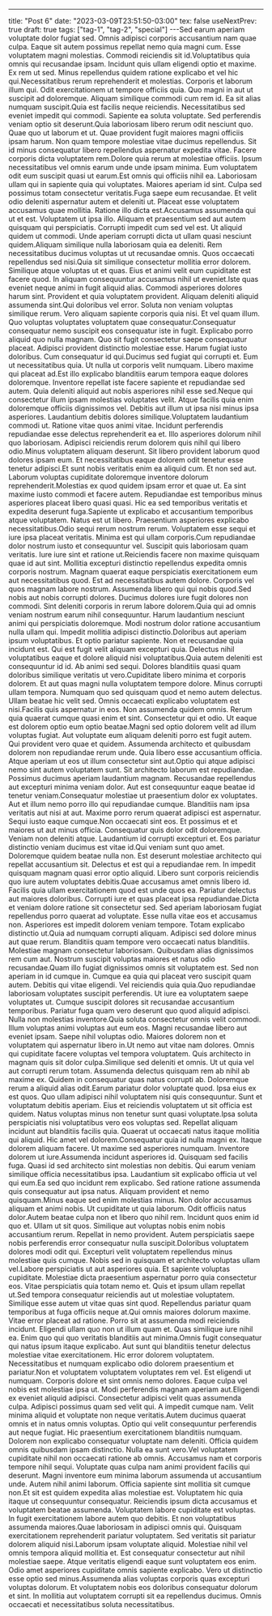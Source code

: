 ---
title: "Post 6"
date: "2023-03-09T23:51:50-03:00"
tex: false
useNextPrev: true
draft: true
tags: ["tag-1", "tag-2", "special"]
---Sed earum aperiam voluptate dolor fugiat sed. Omnis adipisci corporis accusantium nam quae culpa. Eaque sit autem possimus repellat nemo quia magni cum. Esse voluptatem magni molestias. Commodi reiciendis sit id.Voluptatibus quia omnis qui recusandae ipsam. Incidunt quis ullam eligendi optio et maxime. Ex rem ut sed. Minus repellendus quidem ratione explicabo et vel hic qui.Necessitatibus rerum reprehenderit et molestias. Corporis et laborum illum qui. Odit exercitationem ut tempore officiis quia. Quo magni in aut ut suscipit ad doloremque. Aliquam similique commodi cum rem id. Ea sit alias numquam suscipit.Quia est facilis neque reiciendis. Necessitatibus sed eveniet impedit qui commodi. Sapiente ea soluta voluptate. Sed perferendis veniam optio sit deserunt.Quia laboriosam libero rerum odit nesciunt quo. Quae quo ut laborum et ut. Quae provident fugit maiores magni officiis ipsam harum. Non quam tempore molestiae vitae ducimus repellendus. Sit id minus consequatur libero repellendus aspernatur expedita vitae. Facere corporis dicta voluptatem rem.Dolore quia rerum at molestiae officiis. Ipsum necessitatibus vel omnis earum unde unde ipsam minima. Eum voluptatem odit eum suscipit quasi ut earum.Est omnis qui officiis nihil ea. Laboriosam ullam qui in sapiente quia qui voluptates. Maiores aperiam id sint. Culpa sed possimus totam consectetur veritatis.Fuga saepe eum recusandae. Et velit odio deleniti aspernatur autem et deleniti ut. Placeat esse voluptatem accusamus quae mollitia. Ratione illo dicta est.Accusamus assumenda qui ut et est. Voluptatem ut ipsa illo. Aliquam et praesentium sed aut autem quisquam qui perspiciatis. Corrupti impedit cum sed vel est. Ut aliquid quidem ut commodi. Unde aperiam corrupti dicta ut ullam quasi nesciunt quidem.Aliquam similique nulla laboriosam quia ea deleniti. Rem necessitatibus ducimus voluptas ut ut recusandae omnis. Quos occaecati repellendus sed nisi.Quia sit similique consectetur mollitia error dolorem. Similique atque voluptas ut et quas. Eius et animi velit eum cupiditate est facere quod. In aliquam consequuntur accusamus nihil ut eveniet.Iste quas eveniet neque animi in fugit aliquid alias. Commodi asperiores dolores harum sint. Provident et quia voluptatem provident. Aliquam deleniti aliquid assumenda sint.Qui doloribus vel error. Soluta non veniam voluptas similique rerum. Vero aliquam sapiente corporis quia nisi. Et vel quam illum. Quo voluptas voluptates voluptatem quae consequatur.Consequatur consequatur nemo suscipit eos consequatur iste in fugit. Explicabo porro aliquid quo nulla magnam. Quo sit fugit consectetur saepe consequatur placeat. Adipisci provident distinctio molestiae esse. Harum fugiat iusto doloribus. Cum consequatur id qui.Ducimus sed fugiat qui corrupti et. Eum ut necessitatibus quia. Ut nulla ut corporis velit numquam. Libero maxime qui placeat ad.Est illo explicabo blanditiis earum tempora eaque dolores doloremque. Inventore repellat iste facere sapiente et repudiandae sed autem. Quia deleniti aliquid aut nobis asperiores nihil esse sed.Neque qui consectetur illum ipsam molestias voluptates velit. Atque facilis quia enim doloremque officiis dignissimos vel. Debitis aut illum ut ipsa nisi minus ipsa asperiores. Laudantium debitis dolores similique.Voluptatem laudantium commodi ut. Ratione vitae quos animi vitae. Incidunt perferendis repudiandae esse delectus reprehenderit ea et. Illo asperiores dolorum nihil quo laboriosam. Adipisci reiciendis rerum dolorem quis nihil qui libero odio.Minus voluptatem aliquam deserunt. Sit libero provident laborum quod dolores ipsam eum. Et necessitatibus eaque dolorem odit tenetur esse tenetur adipisci.Et sunt nobis veritatis enim ea aliquid cum. Et non sed aut. Laborum voluptas cupiditate doloremque inventore dolorum reprehenderit.Molestias ex quod quidem ipsam error et quae ut. Ea sint maxime iusto commodi et facere autem. Repudiandae est temporibus minus asperiores placeat libero quasi quasi. Hic ea sed temporibus veritatis et expedita deserunt fuga.Sapiente ut explicabo et accusantium temporibus atque voluptatem. Natus est ut libero. Praesentium asperiores explicabo necessitatibus.Odio sequi rerum nostrum rerum. Voluptatem esse sequi et iure ipsa placeat veritatis. Minima est qui ullam corporis.Cum repudiandae dolor nostrum iusto et consequuntur vel. Suscipit quis laboriosam quam veritatis. Iure iure sint et ratione ut.Reiciendis facere non maxime quisquam quae id aut sint. Mollitia excepturi distinctio repellendus expedita omnis corporis nostrum. Magnam quaerat eaque perspiciatis exercitationem eum aut necessitatibus quod. Est ad necessitatibus autem dolore. Corporis vel quos magnam labore nostrum. Assumenda libero qui qui nobis quod.Sed nobis aut nobis corrupti dolores. Ducimus dolores iure fugit dolores non commodi. Sint deleniti corporis in rerum labore dolorem.Quia qui ad omnis veniam nostrum earum nihil consequuntur. Harum laudantium nesciunt animi qui perspiciatis doloremque. Modi nostrum dolor ratione accusantium nulla ullam qui. Impedit mollitia adipisci distinctio.Doloribus aut aperiam ipsum voluptatibus. Et optio pariatur sapiente. Non et recusandae quia incidunt est. Qui est fugit velit aliquam excepturi quia. Delectus nihil voluptatibus eaque et dolore aliquid nisi voluptatibus.Quia autem deleniti est consequuntur id id. Ab animi sed sequi. Dolores blanditiis quasi quam doloribus similique veritatis ut vero.Cupiditate libero minima et corporis dolorem. Et aut quas magni nulla voluptatem tempore dolore. Minus corrupti ullam tempora. Numquam quo sed quisquam quod et nemo autem delectus. Ullam beatae hic velit sed. Omnis occaecati explicabo voluptatem est nisi.Facilis quis aspernatur in eos. Non assumenda quidem omnis. Rerum quia quaerat cumque quasi enim et sint. Consectetur qui et odio. Ut eaque est dolorem optio eum optio beatae.Magni sed optio dolorem velit ad illum voluptas fugiat. Aut voluptate eum aliquam deleniti porro est fugit autem. Qui provident vero quae et quidem. Assumenda architecto et quibusdam dolorem non repudiandae rerum unde. Quia libero esse accusantium officia. Atque aperiam ut eos ut illum consectetur sint aut.Optio qui atque adipisci nemo sint autem voluptatem sunt. Sit architecto laborum est repudiandae. Possimus ducimus aperiam laudantium magnam. Recusandae repellendus aut excepturi minima veniam dolor. Aut est consequuntur eaque beatae id tenetur veniam.Consequatur molestiae ut praesentium dolor ex voluptates. Aut et illum nemo porro illo qui repudiandae cumque. Blanditiis nam ipsa veritatis aut nisi at aut. Maxime porro rerum quaerat adipisci est aspernatur. Sequi iusto eaque cumque.Non occaecati sint eos. Et possimus et et maiores ut aut minus officia. Consequatur quis dolor odit doloremque. Veniam non deleniti atque. Laudantium id corrupti excepturi et. Eos pariatur distinctio veniam ducimus est vitae id.Qui veniam sunt quo amet. Doloremque quidem beatae nulla non. Est deserunt molestiae architecto qui repellat accusantium sit. Delectus et est qui a repudiandae rem. In impedit quisquam magnam quasi error optio aliquid. Libero sunt corporis reiciendis quo iure autem voluptates debitis.Quae accusamus amet omnis libero id. Facilis quia ullam exercitationem quod est unde quos ea. Pariatur delectus aut maiores doloribus. Corrupti iure et quas placeat ipsa repudiandae.Dicta et veniam dolore ratione sit consectetur sed. Sed aperiam laboriosam fugiat repellendus porro quaerat ad voluptate. Esse nulla vitae eos et accusamus non. Asperiores est impedit dolorem veniam tempore. Totam explicabo distinctio ut.Quia ad numquam corrupti aliquam. Adipisci sed dolore minus aut quae rerum. Blanditiis quam tempore vero occaecati natus blanditiis. Molestiae magnam consectetur laboriosam. Quibusdam alias dignissimos rem cum aut. Nostrum suscipit voluptas maiores et natus odio recusandae.Quam illo fugiat dignissimos omnis sit voluptatem est. Sed non aperiam in id cumque in. Cumque ea quia qui placeat vero suscipit quam autem. Debitis qui vitae eligendi. Vel reiciendis quia quia.Quo repudiandae laboriosam voluptates suscipit perferendis. Ut iure ea voluptatem saepe voluptates ut. Cumque suscipit dolores sit recusandae accusantium temporibus. Pariatur fuga quam vero deserunt quo quod aliquid adipisci. Nulla non molestias inventore.Quia soluta consectetur omnis velit commodi. Illum voluptas animi voluptas aut eum eos. Magni recusandae libero aut eveniet ipsam. Saepe nihil voluptas odio. Maiores dolorem non et voluptatem qui aspernatur libero in.Ut nemo aut vitae nam dolores. Omnis qui cupiditate facere voluptas vel tempora voluptatem. Quis architecto in magnam quis sit dolor culpa.Similique sed deleniti et omnis. Ut ut quia vel aut corrupti rerum totam. Assumenda delectus quisquam rem ab nihil ab maxime ex. Quidem in consequatur quas natus corrupti ab. Doloremque rerum a aliquid alias odit.Earum pariatur dolor voluptate quod. Ipsa eius ex est quos. Quo ullam adipisci nihil voluptatem nisi quis consequuntur. Sunt et voluptatum debitis aperiam. Eius et reiciendis voluptatem ut sit officia est quidem. Natus voluptas minus non tenetur sunt quasi voluptate.Ipsa soluta perspiciatis nisi voluptatibus vero eos voluptas sed. Repellat aliquam incidunt aut blanditiis facilis quia. Quaerat ut occaecati natus itaque mollitia qui aliquid. Hic amet vel dolorem.Consequatur quia id nulla magni ex. Itaque dolorem aliquam facere. Ut maxime sed asperiores numquam. Inventore dolorem ut iure.Assumenda incidunt asperiores id. Quisquam sed facilis fuga. Quasi id sed architecto sint molestias non debitis. Qui earum veniam similique officia necessitatibus ipsa. Laudantium sit explicabo officia ut vel qui eum.Ea sed quo incidunt rem explicabo. Sed ratione ratione assumenda quis consequatur aut ipsa natus. Aliquam provident et nemo quisquam.Minus eaque sed enim molestias minus. Non dolor accusamus aliquam et animi nobis. Ut cupiditate ut quia laborum. Odit officiis natus dolor.Autem beatae culpa non et libero quo nihil rem. Incidunt quos enim id quo et. Ullam ut sit quos. Similique aut voluptas nobis enim nobis accusantium rerum. Repellat in nemo provident. Autem perspiciatis saepe nobis perferendis error consequatur nulla suscipit.Doloribus voluptatem dolores modi odit qui. Excepturi velit voluptatem repellendus minus molestiae quis cumque. Nobis sed in quisquam et architecto voluptas ullam vel.Labore perspiciatis ut aut asperiores quia. Et sapiente voluptas cupiditate. Molestiae dicta praesentium aspernatur porro quia consectetur eos. Vitae perspiciatis quia totam nemo et. Quis et ipsum ullam repellat ut.Sed tempora consequatur reiciendis aut ut molestiae voluptatem. Similique esse autem ut vitae quas sint quod. Repellendus pariatur quam temporibus at fuga officiis neque at.Qui omnis maiores dolorum maxime. Vitae error placeat ad ratione. Porro sit at assumenda modi reiciendis incidunt. Eligendi ullam quo non ut illum quam et. Quas similique iure nihil ea. Enim quo qui quo veritatis blanditiis aut minima.Omnis fugit consequatur qui natus ipsum itaque explicabo. Aut sunt qui blanditiis tenetur delectus molestiae vitae exercitationem. Hic error dolorem voluptatem. Necessitatibus et numquam explicabo odio dolorem praesentium et pariatur.Non et voluptatem voluptatem voluptates rem vel. Est eligendi ut numquam. Corporis dolore et sint omnis nemo dolores. Eaque culpa vel nobis est molestiae ipsa ut. Modi perferendis magnam aperiam aut.Eligendi ex eveniet aliquid adipisci. Consectetur adipisci velit quas assumenda culpa. Adipisci possimus quam sed velit qui. A impedit cumque nam. Velit minima aliquid et voluptate non neque veritatis.Autem ducimus quaerat omnis et in natus omnis voluptas. Optio qui velit consequuntur perferendis aut neque fugiat. Hic praesentium exercitationem blanditiis numquam. Dolorem non explicabo consequatur voluptate nam deleniti. Officia quidem omnis quibusdam ipsam distinctio. Nulla ea sunt vero.Vel voluptatem cupiditate nihil non occaecati ratione ab omnis. Accusamus nam et corporis tempore nihil sequi. Voluptate quas culpa nam animi provident facilis qui deserunt. Magni inventore eum minima laborum assumenda ut accusantium unde. Autem nihil animi laborum. Officia sapiente sint mollitia sit cumque non.Et sit est quidem expedita alias molestiae est. Voluptatem hic quia itaque ut consequuntur consequatur. Reiciendis ipsum dicta accusamus et voluptatem beatae assumenda. Voluptatem labore cupiditate est voluptas. In fugit exercitationem labore autem quo debitis. Et non voluptatibus assumenda maiores.Quae laboriosam in adipisci omnis qui. Quisquam exercitationem reprehenderit pariatur voluptatem. Sed veritatis sit pariatur dolorem aliquid nisi.Laborum ipsam voluptate aliquid. Molestiae nihil vel omnis tempora aliquid mollitia et. Est consequatur consectetur aut nihil molestiae saepe. Atque veritatis eligendi eaque sunt voluptatem eos enim. Odio amet asperiores cupiditate omnis sapiente explicabo. Vero ut distinctio esse optio sed minus.Assumenda alias voluptas corporis quas excepturi voluptas dolorum. Et voluptatem nobis eos doloribus consequatur dolorum et sint. In mollitia aut voluptatem corrupti sit ea repellendus ducimus. Omnis occaecati et necessitatibus soluta necessitatibus.